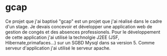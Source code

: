 # gcap
Ce projet que j'ai baptisé "gcap" est un projet que j'ai réalisé dans le cadre d'un stage.
Je devais concevoir et développer une application web de gestion de congés et des absences professionels. 
Pour le développement de cette application j'ai utilisé la technolgie J2EE (JSF, Hibernate,primafaces...) sur un SGBD Mysql dans 
sa version 5.
Comme serveur d'application j'ai utilisé le serveur apache.
